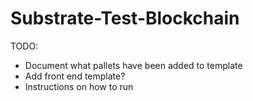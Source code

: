 # Substrate-Test-Blockchain

TODO:
- Document what pallets have been added to template
- Add front end template?
- Instructions on how to run
